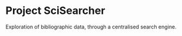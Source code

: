 Project SciSearcher
====================

Exploration of bibliographic data, through a centralised search engine.

